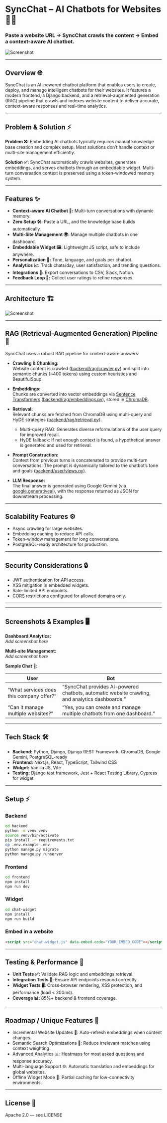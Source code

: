 # SyncChat – AI Chatbots for Websites 🤖💬

### Paste a website URL → SyncChat crawls the content → Embed a context-aware AI chatbot.

![Screenshot](images/hero.png)


---

## Overview 🌐

SyncChat is an AI-powered chatbot platform that enables users to create, deploy, and manage intelligent chatbots for their websites. It features a modern frontend, a Django backend, and a retrieval-augmented generation (RAG) pipeline that crawls and indexes website content to deliver accurate, context-aware responses and real-time analytics.


---

## Problem & Solution ⚡

**Problem ❌:** Embedding AI chatbots typically requires manual knowledge base creation and complex setup. Most solutions don’t handle context or multi-site management efficiently.

**Solution ✅:** SyncChat automatically crawls websites, generates embeddings, and serves chatbots through an embeddable widget. Multi-turn conversation context is preserved using a token-windowed memory system.

---

## Features ✨

- **Context-aware AI Chatbot 🤖:** Multi-turn conversations with dynamic memory.
- **Zero Setup 🛠️:** Paste a URL, and the knowledge base builds automatically.
- **Multi-Site Management 🌍:** Manage multiple chatbots in one dashboard.
- **Embeddable Widget 🖼️:** Lightweight JS script, safe to include anywhere.
- **Personalization 🎨:** Tone, language, and goals per chatbot.
- **Analytics 📈:** Track chats/day, user satisfaction, and trending questions.
- **Integrations 🔗:** Export conversations to CSV, Slack, Notion.
- **Feedback Loop 🔁:** Collect user ratings to refine responses.

---

## Architecture 🏗️

![Screenshot](images/diagram.png)


---

## RAG (Retrieval-Augmented Generation) Pipeline 🧠

SyncChat uses a robust RAG pipeline for context-aware answers:

- **Crawling & Chunking:**  
  Website content is crawled ([backend/rag/crawler.py](backend/rag/crawler.py)) and split into semantic chunks (~400 tokens) using custom heuristics and BeautifulSoup.

- **Embeddings:**  
  Chunks are converted into vector embeddings via [Sentence Transformers](https://huggingface.co/sentence-transformers/all-MiniLM-L6-v2) ([backend/rag/embeddings.py](backend/rag/embeddings.py)), stored in [ChromaDB](https://www.trychroma.com/).

- **Retrieval:**  
  Relevant chunks are fetched from ChromaDB using multi-query and HyDE strategies ([backend/rag/retrieval.py](backend/rag/retrieval.py)).  
  - Multi-query RAG: Generates diverse reformulations of the user query for improved recall.
  - HyDE fallback: If not enough context is found, a hypothetical answer is generated and used for retrieval.

- **Prompt Construction:**  
  Context from previous turns is concatenated to provide multi-turn conversations. The prompt is dynamically tailored to the chatbot’s tone and goals ([backend/user/views.py](backend/user/views.py)).

- **LLM Response:**  
  The final answer is generated using Google Gemini (via [google.generativeai](https://ai.google.dev/)), with the response returned as JSON for downstream processing.

---

## Scalability Features ⚙️

- Async crawling for large websites.
- Embedding caching to reduce API calls.
- Token-window management for long conversations.
- PostgreSQL-ready architecture for production.

---

## Security Considerations 🔒

- JWT authentication for API access.
- XSS mitigation in embedded widgets.
- Rate-limited API endpoints.
- CORS restrictions configured for allowed domains only.

---



---

## Screenshots & Examples 🖥️

**Dashboard Analytics:**  
*Add screenshot here*

**Multi-site Management:**  
*Add screenshot here*

**Sample Chat 💬:**

| User | Bot |
|------|-----|
| “What services does this company offer?” | “SyncChat provides AI-powered chatbots, automatic website crawling, and analytics dashboards.” |
| “Can it manage multiple websites?” | “Yes, you can create and manage multiple chatbots from one dashboard.” |

---

## Tech Stack 🛠️

- **Backend:** Python, Django, Django REST Framework, ChromaDB, Google Gemini, PostgreSQL-ready
- **Frontend:** Next.js, React, TypeScript, Tailwind CSS
- **Widget:** Vanilla JS, Vite
- **Testing:** Django test framework, Jest + React Testing Library, Cypress for widget

---

## Setup ⚡

### Backend

```sh
cd backend
python -m venv venv
source venv/bin/activate
pip install -r requirements.txt
cp .env.example .env
python manage.py migrate
python manage.py runserver
```

### Frontend

```sh
cd frontend
npm install
npm run dev
```

### Widget

```sh
cd chat-widget
npm install
npm run build
```

### Embed in a website

```html
<script src="chat-widget.js" data-embed-code="YOUR_EMBED_CODE"></script>
```

---

## Testing & Performance 🧪

- **Unit Tests ✅:** Validate RAG logic and embeddings retrieval.
- **Integration Tests 🔗:** Ensure API endpoints respond correctly.
- **Widget Tests 🖥️:** Cross-browser rendering, XSS protection, and performance (load < 200ms).
- **Coverage 📊:** 85%+ backend & frontend coverage.

---

## Roadmap / Unique Features 🚀

- Incremental Website Updates 🔄: Auto-refresh embeddings when content changes.
- Semantic Search Optimizations 🧠: Reduce irrelevant matches using context weighting.
- Advanced Analytics 📊: Heatmaps for most asked questions and response accuracy.
- Multi-language Support 🌐: Automatic translation and embeddings for global websites.
- Offline Widget Mode 🌙: Partial caching for low-connectivity environments.

---

## License 📄

Apache 2.0 — see LICENSE
